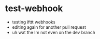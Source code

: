 # test-webhook
- testing ifttt webhooks
- editing again for another pull request
- uh wat the Im not even on the dev branch
